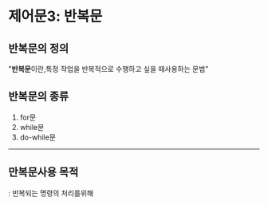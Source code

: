 # 제어문3: 반복문

## 반복문의 정의
"**반복문**이란,특정 작업을 반복적으로 수행하고 싶을 때사용하는 문법"

## 반복문의 종류
1. for문
2. while문
3. do-while문

___

## 만복문사용 목적
: 반복되는 명령의 처리를위해
